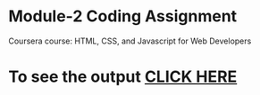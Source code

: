 

# Module-2 Coding Assignment

Coursera course: HTML, CSS, and Javascript for Web Developers

# To see the output [CLICK HERE](https://github.com/msajidiqbal/HTML_CSS_Web/blob/main/week-2/index.html)

